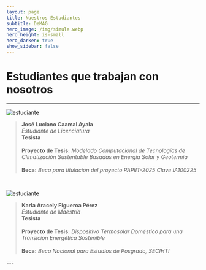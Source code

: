 ```yaml
---
layout: page
title: Nuestros Estudiantes
subtitle: DeMAG
hero_image: /img/simula.webp
hero_height: is-small
hero_darken: true
show_sidebar: false
---
```


# Estudiantes que trabajan con nosotros

---
<div style="display: grid; grid-template-columns: repeat(auto-fit, minmax(250px, 1fr)); gap: 30px;">
  
  <div class="alumnos-block">
    <img loading="lazy" src="{{ site.baseurl }}/img/josecaamal.webp" alt="estudiante"/>
    <blockquote>
        <strong class="has-text-primary">José Luciano Caamal Ayala</strong><br/>
        <em>Estudiante de Licenciatura</em><br/>
        <strong class="has-text-primary">Tesista</strong><br/><br/>
        <div class="has-text-justified">
            <strong class="has-text-primary">Proyecto de Tesis:</strong> <em>Modelado Computacional de Tecnologı́as de Climatización Sustentable Basadas en Energı́a Solar y Geotermia</em><br/><br/>
            <strong class="has-text-primary">Beca:</strong> <em>Beca para titulación del proyecto PAPIIT-2025 Clave IA100225</em>
        </div>
    </blockquote>
  </div>
  
  <div class="alumnos-block">
    <img loading="lazy" src="https://avatar.iran.liara.run/username?username=Karla+Figueroa" alt="estudiante"/>
    <blockquote>
        <strong class="has-text-primary">Karla Aracely Figueroa Pérez</strong><br/>
        <em>Estudiante de Maestría</em><br/>
        <strong class="has-text-primary">Tesista</strong><br/><br/>
        <div class="has-text-justified">
            <strong class="has-text-primary">Proyecto de Tesis:</strong> <em>Dispositivo Termosolar Doméstico para una Transición Energética Sostenible</em><br/><br/>
            <strong class="has-text-primary">Beca:</strong> <em>Beca Nacional para Estudios de Posgrado, SECIHTI</em>
        </div>
    </blockquote>
  </div>

  <!-- <div class="alumnos-block">
    <img loading="lazy" src="https://avatar.iran.liara.run/username?username=Estudiante+B" alt="estudiante"/>
    <blockquote>
        <b>Lic./Ing. Nombre del Estudiante</b><br/>
        Estudiante de Maestría<br/>
        Tesista
    </blockquote>
  </div>

  <div class="alumnos-block">
    <img loading="lazy" src="https://avatar.iran.liara.run/username?username=Estudiante+C" alt="estudiante"/>
    <blockquote>
        <b>MC. Nombre del Estudiante</b><br/>
        Estudiante de Doctorado<br/>
        Tesista
    </blockquote>
  </div>

  <div class="alumnos-block">
    <img loading="lazy" src="https://avatar.iran.liara.run/username?username=Estudiante+D" alt="estudiante"/>
    <blockquote>
        <b>Dr. Nombre del Estudiante</b><br/>
        Postodoctorante<br/>
        Proyecto A
    </blockquote>
  </div> -->

  <!-- Agrega más organizadores copiando el mismo bloque -->
  
</div>
---
